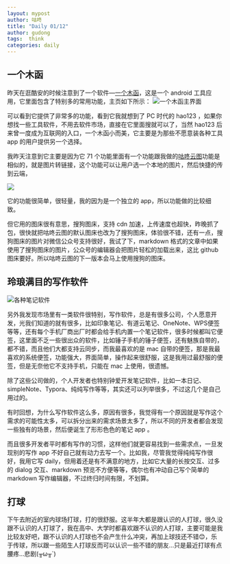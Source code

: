 ```yaml
---
layout: mypost
author: 咕咚
title: "Daily 01/12"
author: gudong
tags:  think
categories: daily
---
```


## 一个木函
昨天在逛酷安的时候注意到了一个软件—[一个木函](https://www.coolapk.com/apk/com.One.WoodenLetter)，这是一个 android 工具应用，它里面包含了特别多的常用功能，主页如下所示：
![一个木函主界面](http://img01.sogoucdn.com/app/a/100520146/2efd6804c1270414e66ab00ccaae0585)

可以看到它提供了非常多的功能，看到它我就想到了 PC 时代的 hao123 ，如果你想找一些工具软件，不用去软件市场，直接在它里面搜就可以了，当然 hao123 后来曾一度成为互联网的入口，一个木函小而美，它主要是为那些不愿意装各种工具 app 的用户提供另一个选择。

我昨天注意到它主要是因为它 71 个功能里面有一个功能跟我做的[咕咚云图](https://www.coolapk.com/apk/name.gudong.pic)功能是相似的，就是图片转链接，这个功能可以让用户选一个本地的图片，然后快捷的传到云端，

![](http://img02.sogoucdn.com/app/a/100520146/0833ce377fef6a3b7f63eca54dc95579)

它的功能很简单，很轻量，我的因为是一个独立的 app，所以功能做的比较细致。

但它用的图床很有意思，搜狗图床，支持 cdn 加速，上传速度也超快，昨晚抓了包，很快就把咕咚云图的默认图床也改为了搜狗图床，体验很不错，还有一点，搜狗图床的图片对微信公众号支持很好，我试了下，markdown 格式的文章中如果使用了搜狗图床的图片，公众号的编辑器会把图片轻松的加载出来，这比 github 图床要好。所以咕咚云图的下一版本会马上使用搜狗的图床。

## 玲琅满目的写作软件
![各种笔记软件](http://img04.sogoucdn.com/app/a/100520146/3e152461bfa6659e7fe268caf79614dc)

另外我发现市场里有一类软件很特别，写作软件，总是有很多公司，个人愿意开发，光我们知道的就有很多，比如印象笔记、有道云笔记、OneNote、WPS便签等等，还有每个手机厂商出厂时都会给手机内置一个笔记软件，很多时候都叫它便签，这里面不乏一些很出众的软件，比如锤子手机的锤子便签，还有魅族自带的，都不错，而且他们大都支持云同步，而我最喜欢的是 mac 自带的便签，那是我最喜欢的系统便签，功能强大，界面简单，操作起来很舒服，这是我用过最舒服的便签，但是无奈他它不支持手机，只能在 mac 上使用，很遗憾。

除了这些公司做的，个人开发者也特别钟爱开发笔记软件，比如一本日记、simpleNote、Typora、纯纯写作等等，其实还可以列举很多，不过这几个是自己用过的。

有时回想，为什么写作软件这么多，原因有很多，我觉得有一个原因就是写作这个需求的可能性太多，可以拆分出来的需求场景太多了，所以不同的开发者都会发现一些独有的场景，然后便诞生了形形色色的笔记  app 。

而且很多开发者平时都有写作的习惯，这样他们就更容易找到一些需求点，一旦发现别的写作 app 不好自己就有动力去写一个。比如我，尽管我觉得纯纯写作很好，我用它写 daily，但用着还是有不满意的地方，比如它大量的长按交互、过多的 dialog 交互、markdown 预览不方便等等，偶尔也有冲动自己写个简单的 markdown  写作编辑器，不过终归时间有限，不划算。

## 打球
下午去附近的室内球场打球，打的很舒服。这半年大都是跟认识的人打球，很久没跟不认识的人打球了，我在高中、大学时都喜欢跟不认识的人打球，主要可能是我比较友好吧，跟不认识的人打球也不会产生什么冲突，再加上球技还不错😊，乐于传球，所以跟一些陌生人打球反而可以认识一些不错的朋友…只是最近打球有点腰疼…悲剧(╥ω╥`)
